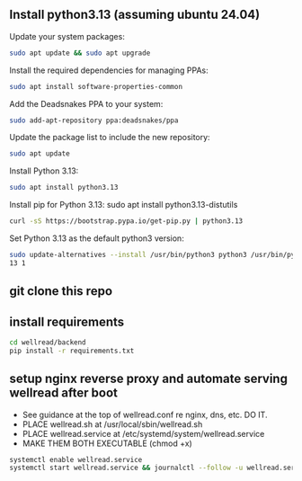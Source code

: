## Install python3.13 (assuming ubuntu 24.04)
Update your system packages:
```bash
sudo apt update && sudo apt upgrade
```
Install the required dependencies for managing PPAs:
```bash
sudo apt install software-properties-common
```
Add the Deadsnakes PPA to your system:
```bash
sudo add-apt-repository ppa:deadsnakes/ppa
```
Update the package list to include the new repository:
```bash
sudo apt update
```
Install Python 3.13:
```bash
sudo apt install python3.13
```
Install pip for Python 3.13:
sudo apt install python3.13-distutils
```bash
curl -sS https://bootstrap.pypa.io/get-pip.py | python3.13
```
Set Python 3.13 as the default python3 version:
```bash
sudo update-alternatives --install /usr/bin/python3 python3 /usr/bin/python3.
13 1
```

## git clone this repo

## install requirements
```bash
cd wellread/backend
pip install -r requirements.txt
```

## setup nginx reverse proxy and automate serving wellread after boot
- See guidance at the top of wellread.conf re nginx, dns, etc. DO IT.
- PLACE wellread.sh at /usr/local/sbin/wellread.sh
- PLACE wellread.service at /etc/systemd/system/wellread.service
- MAKE THEM BOTH EXECUTABLE (chmod +x)

```bash
systemctl enable wellread.service
systemctl start wellread.service && journalctl --follow -u wellread.service
```